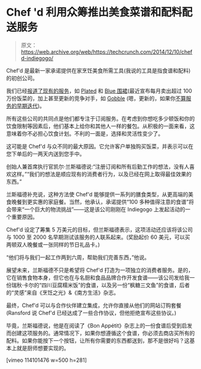 # Chef 'd 利用众筹推出美食菜谱和配料配送服务 

> 原文：<https://web.archive.org/web/https://techcrunch.com/2014/12/10/chefd-indiegogo/>

Chef'd 是最新一家承诺提供在家烹饪美食所需工具(我说的工具是指食谱和配料)的初创公司。

我们已经[报道了现有的服务](https://web.archive.org/web/20221006183226/https://beta.techcrunch.com/2013/09/02/plated-the-startup-that-delivers-fresh-ingredients-to-your-door-launches-in-sf/)，如 [Plated](https://web.archive.org/web/20221006183226/https://www.plated.com/) 和 [Blue 围裙](https://web.archive.org/web/20221006183226/https://www.blueapron.com/)(最近宣布每月卖出超过 100 万份饭菜的，加上甚至更新的竞争对手，如 [Gobble](https://web.archive.org/web/20221006183226/https://gobble.com/home) (嗯，更新的，如果你[不算服务的早期迭代](https://web.archive.org/web/20221006183226/https://beta.techcrunch.com/2014/09/23/gobble-launch/))。

所有这些公司的共同点是他们都专注于订阅服务。在考虑到你想吃多少顿饭和你的饮食限制等因素后，他们基本上给你和其他人一样的餐包。从积极的一面来看，这意味着你不必担心饮食计划。不利的一面是，选择和灵活性变少了。

这可能是 Chef'd 与众不同的最大原因。它允许客户单独购买饭菜，并表示可以在您下单后的一两天内送到您手中。

创始人兼首席执行官凯尔·兰斯福德说:“注册订阅和所有后勤工作的想法，没有人喜欢这样。”“我们的想法是顺应现有的消费者行为，以及已经在网上取得最佳效果的东西。”

兰斯福德补充说，这种方法使 Chef'd 能够提供一系列的膳食类型，从更高端的美食晚餐到更实惠的家庭餐。当然，他承认，承诺提供“100 多种值得注意的食谱”将会带来“一个巨大的物流挑战”——这是该公司刚刚在 Indiegogo 上发起活动的一个重要原因。

Chef'd 设定了筹集 5 万美元的目标，但兰斯福德表示，这项活动还应该将该公司与 1000 至 2000 名早期测试该服务的人联系起来。(奖励起价 60 美元，可以买两顿双人晚餐或一张同样的节日礼品卡。)

“他们将与我们一起工作两到六周，帮助我们完善东西，”他说。

展望未来，兰斯福德不只是希望将 Chef'd 打造为一项独立的消费者服务。是的，它在销售食物本身，但它也在与名厨和食品品牌合作开发食谱——该公司发给我一份瑞秋·卡尔的“四川豆腐糯米饭”的食谱，以及另一份“枫糖三文鱼”的食谱，后者的“灵感”来自《烹饪之光》&《南方生活》杂志。

最终，Chef'd 可以与合作伙伴建立集成，允许你直接从他们的网站订购套餐(Ransford 说 Chef'd 已经达成了一些合作协议，但他拒绝宣布这些协议。)

毕竟，兰斯福德说，他是在阅读了《Bon Appétit》杂志上的一份食谱后受到启发而创建这项服务的。通常情况下，如果你想遵循这个食谱，你必须去商店买所有的配料。如果你能按下一个按钮，让所有你需要的东西都送到，那不是很好吗？这基本上就是厨师想要实现的。

[vimeo 114101476 w=500 h=281]